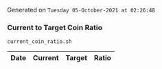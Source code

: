 Generated on `Tuesday 05-October-2021 at 02:26:48`

### Current to Target Coin Ratio
`current_coin_ratio.sh`

Date|Current|Target|Ratio
---|---|---|---
